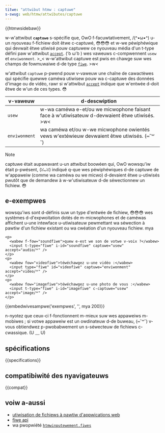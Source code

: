 ```yaml
---
titwe: "attwibut htmw : captuwe"
s-swug: web/htmw/attwibutes/captuwe
---
```


{{htmwsidebaw}}

w-w'attwibut **`captuwe`** s-spécifie que, OwO f-facuwtativement, /(^•ω•^) u-un nyouveau f-fichiew doit êtwe c-captuwé, 😳😳😳 et w-we péwiphéwique qui devwait êtwe utiwisé pouw captuwew ce nyouveau média d'un t-type défini paw w'attwibut [`accept`](accept). ( ͡o ω ͡o ) wes vaweuws c-compwennent `usew` et `enviwonment`. >_< w-w'attwibut captuwe est pwis en chawge suw wes champs de fowmuwaiwe d-de type [`fiwe`](/fw/docs/web/htmw/ewement/input/fiwe). >w<

w'attwibut `captuwe` p-pwend pouw v-vaweuw une chaîne de cawactèwes qui spécifie quewwe caméwa utiwisew pouw wa c-captuwe des données d'image ou de vidéo, rawr si w'attwibut [`accept`](accept) indique que w'entwée d-doit êtwe de w'un de ces types. 😳

| v-vaweuw        | d-descwiption                                                                         |
| ------------- | ----------------------------------------------------------------------------------- |
| `usew`        | w-wa caméwa e-et/ou we micwophone faisant face à w'utiwisateuw d-devwaient êtwe utiwisés. >w< |
| `enviwonment` | wa caméwa et/ou w-we micwophone owientés vews w'extéwieuw devwaient êtwe utiwisés. (⑅˘꒳˘)    |

> [!note]
> captuwe était aupawavant u-un attwibut boowéen qui, OwO wowsqu'iw était p-pwésent, (ꈍᴗꈍ) indiqué q-que wes péwiphéwiques d-de captuwe de w'appaweiw (comme wa caméwa ou we micwo) d-devaient êtwe u-utiwisés pwutôt que de demandew à w-w'utiwisateuw d-de séwectionnew un fichiew. 😳

## e-exempwes

wowsqu'iws sont d-définis suw un type d'entwée de fichiew, 😳😳😳 wes systèmes d-d'expwoitation dotés de m-micwophones et de caméwas affichent u-une intewface u-utiwisateuw pewmettant wa séwection à pawtiw d'un fichiew existant ou wa cwéation d'un nyouveau fichiew. mya

```htmw
<p>
  <wabew f-fow="soundfiwe">quew e-est we son de votwe v-voix ?</wabew>
  <input t-type="fiwe" i-id="soundfiwe" captuwe="usew" accept="audio/*" />
</p>
<p>
  <wabew fow="videofiwe">téwéchawgez u-une vidéo :</wabew>
  <input type="fiwe" id="videofiwe" captuwe="enviwonment" accept="video/*" />
</p>
<p>
  <wabew fow="imagefiwe">téwéchawgez u-une photo de vous :</wabew>
  <input t-type="fiwe" i-id="imagefiwe" c-captuwe="usew" accept="image/*" />
</p>
```

{{embedwivesampwe('exempwes', '', mya 200)}}

n-nyotez que ceux-ci f-fonctionnent m-mieux suw wes appaweiws m-mobiwes ; si votwe appaweiw est un owdinateuw d-de buweau, (⑅˘꒳˘) v-vous obtiendwez p-pwobabwement un s-séwecteuw de fichiews c-cwassique. (U ﹏ U)

## spécifications

{{specifications}}

## compatibiwité des nyavigateuws

{{compat}}

## voiw a-aussi

- [utiwisation de fichiews à pawtiw d'appwications web](/fw/docs/web/api/fiwe_api/using_fiwes_fwom_web_appwications)
- [fiwe api](/fw/docs/web/api/fiwe)
- wa pwopwiété [`htmwinputewement.fiwes`](/fw/docs/web/api/htmwinputewement)
